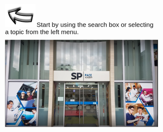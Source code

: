 
![Searcharrow](/assets/Arrowmain.png) <span style="font-family:Arial; font-size:1.5em;">Start by using the search box or selecting a topic from the left menu.</span>

![PACE Front](/assets/PACE.PNG) 

